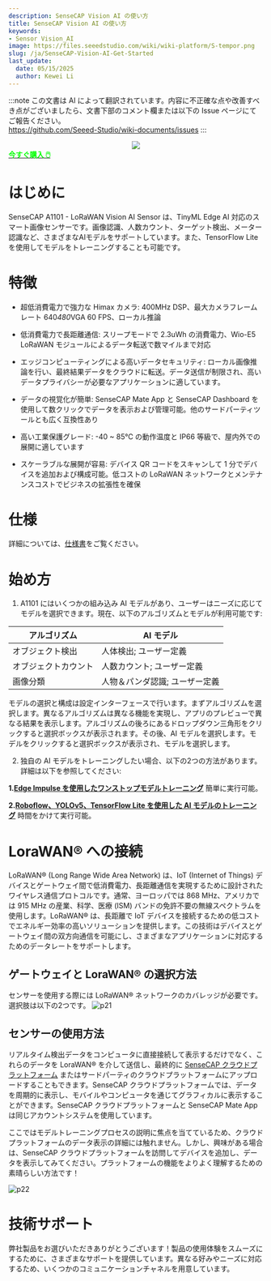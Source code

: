 ```yaml
---
description: SenseCAP Vision AI の使い方
title: SenseCAP Vision AI の使い方
keywords:
- Sensor Vision_AI
image: https://files.seeedstudio.com/wiki/wiki-platform/S-tempor.png
slug: /ja/SenseCAP-Vision-AI-Get-Started
last_update:
  date: 05/15/2025
  author: Kewei Li
---
```

:::note
この文書は AI によって翻訳されています。内容に不正確な点や改善すべき点がございましたら、文書下部のコメント欄または以下の Issue ページにてご報告ください。  
https://github.com/Seeed-Studio/wiki-documents/issues
:::

<div align="center"><img width ={400} src="https://media-cdn.seeedstudio.com/media/catalog/product/cache/bb49d3ec4ee05b6f018e93f896b8a25d/1/0/101990962-a1101-first-new-10.17.jpg"/></div>

<div class="get_one_now_container" style={{textAlign: 'center'}}>
    <a class="get_one_now_item" href="https://www.seeedstudio.com/SenseCAP-A1101-LoRaWAN-Vision-AI-Sensor-p-5367.html" target="_blank">
            <strong><span><font color={'FFFFFF'} size={"4"}> 今すぐ購入 🖱️</font></span></strong>
    </a>
</div>

# はじめに

SenseCAP A1101 - LoRaWAN Vision AI Sensor は、TinyML Edge AI 対応のスマート画像センサーです。画像認識、人数カウント、ターゲット検出、メーター認識など、さまざまなAIモデルをサポートしています。また、TensorFlow Lite を使用してモデルをトレーニングすることも可能です。<br />

# 特徴
- 超低消費電力で強力な Himax カメラ: 400MHz DSP、最大カメラフレームレート 640*480*VGA 60 FPS、ローカル推論

- 低消費電力で長距離通信: スリープモードで 2.3uWh の消費電力、Wio-E5 LoRaWAN モジュールによるデータ転送で数マイルまで対応

- エッジコンピューティングによる高いデータセキュリティ: ローカル画像推論を行い、最終結果データをクラウドに転送。データ送信が制限され、高いデータプライバシーが必要なアプリケーションに適しています。

- データの視覚化が簡単: SenseCAP Mate App と SenseCAP Dashboard を使用して数クリックでデータを表示および管理可能。他のサードパーティツールとも広く互換性あり

- 高い工業保護グレード: -40 ~ 85℃ の動作温度と IP66 等級で、屋内外での展開に適しています

- スケーラブルな展開が容易: デバイス QR コードをスキャンして 1 分でデバイスを追加および構成可能。低コストの LoRaWAN ネットワークとメンテナンスコストでビジネスの拡張性を確保

# 仕様

詳細については、[仕様書](https://files.seeedstudio.com/wiki/SenseCAP-A1101/SenseCAP_A1101_spec.pdf)をご覧ください。

# 始め方

1. A1101 にはいくつかの組み込み AI モデルがあり、ユーザーはニーズに応じてモデルを選択できます。現在、以下のアルゴリズムとモデルが利用可能です:

|**アルゴリズム**|**AI モデル**|
|---|---|
|オブジェクト検出|人体検出; ユーザー定義|
|オブジェクトカウント|人数カウント; ユーザー定義|
|画像分類|人物＆パンダ認識; ユーザー定義|

モデルの選択と構成は設定インターフェースで行います。まずアルゴリズムを選択します。異なるアルゴリズムは異なる機能を実現し、アプリのプレビューで異なる結果を表示します。アルゴリズムの後ろにあるドロップダウン三角形をクリックすると選択ボックスが表示されます。その後、AI モデルを選択します。モデルをクリックすると選択ボックスが表示され、モデルを選択します。

2. 独自の AI モデルをトレーニングしたい場合、以下の2つの方法があります。詳細は以下を参照してください:

**1.[Edge Impulse を使用したワンストップモデルトレーニング](https://wiki.seeedstudio.com/ja/One-Stop-Model-Training-with-Edge-Impulse)** 簡単に実行可能。

**2.[Roboflow、YOLOv5、TensorFlow Lite を使用した AI モデルのトレーニング](https://wiki.seeedstudio.com/ja/Train-Deploy-AI-Model-A1101)** 時間をかけて実行可能。

# LoraWAN® への接続
LoRaWAN® (Long Range Wide Area Network) は、IoT (Internet of Things) デバイスとゲートウェイ間で低消費電力、長距離通信を実現するために設計されたワイヤレス通信プロトコルです。通常、ヨーロッパでは 868 MHz、アメリカでは 915 MHz の産業、科学、医療 (ISM) バンドの免許不要の無線スペクトラムを使用します。LoRaWAN® は、長距離で IoT デバイスを接続するための低コストでエネルギー効率の高いソリューションを提供します。この技術はデバイスとゲートウェイ間の双方向通信を可能にし、さまざまなアプリケーションに対応するためのデータレートをサポートします。

## ゲートウェイと LoraWAN® の選択方法
センサーを使用する際には LoRaWAN® ネットワークのカバレッジが必要です。選択肢は以下の2つです。
![p21](https://files.seeedstudio.com/wiki/SenseCAP/SenseCAP_LoRaWAN_S210X_Series/4.png)

## センサーの使用方法
リアルタイム検出データをコンピュータに直接接続して表示するだけでなく、これらのデータを LoraWAN® を介して送信し、最終的に [SenseCAP クラウドプラットフォーム](https://sensecap.seeed.cc/) またはサードパーティのクラウドプラットフォームにアップロードすることもできます。SenseCAP クラウドプラットフォームでは、データを周期的に表示し、モバイルやコンピュータを通じてグラフィカルに表示することができます。SenseCAP クラウドプラットフォームと SenseCAP Mate App は同じアカウントシステムを使用しています。

ここではモデルトレーニングプロセスの説明に焦点を当てているため、クラウドプラットフォームのデータ表示の詳細には触れません。しかし、興味がある場合は、SenseCAP クラウドプラットフォームを訪問してデバイスを追加し、データを表示してみてください。プラットフォームの機能をよりよく理解するための素晴らしい方法です！

![p22](https://files.seeedstudio.com/wiki/SenseCAP/SenseCAP_LoRaWAN_S210X_Series/11.png)

# 技術サポート

弊社製品をお選びいただきありがとうございます！製品の使用体験をスムーズにするために、さまざまなサポートを提供しています。異なる好みやニーズに対応するため、いくつかのコミュニケーションチャネルを用意しています。

<div class="button_tech_support_container">
<a href="https://forum.seeedstudio.com/" class="button_forum"></a> 
<a href="https://www.seeedstudio.com/contacts" class="button_email"></a>
</div>

<div class="button_tech_support_container">
<a href="https://discord.gg/eWkprNDMU7" class="button_discord"></a> 
<a href="https://github.com/Seeed-Studio/wiki-documents/discussions/69" class="button_discussion"></a>
</div>